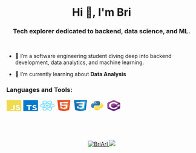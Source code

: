 <h1 align="center">Hi 👋, I'm Bri</h1>
<h3 align="center">Tech explorer dedicated to backend, data science, and ML.</h3><br>

<div>



- 🔭 I’m a software engineering student
diving deep into backend development, data analytics,
and machine learning.

- 🌱 I’m currently learning about **Data Analysis**

</div>

<h3 align="left">Languages and Tools:</h3>
<div style="display: inline_block;">
  <img alt="JavaScript" height="30" width="40" src="https://raw.githubusercontent.com/devicons/devicon/master/icons/javascript/javascript-plain.svg">
  <img alt="TypeScript" height="30" width="40" src="https://raw.githubusercontent.com/devicons/devicon/master/icons/typescript/typescript-plain.svg">
  <img alt="React" height="30" width="40" src="https://raw.githubusercontent.com/devicons/devicon/master/icons/react/react-original.svg">
  <img alt="HTML5" height="30" width="40" src="https://raw.githubusercontent.com/devicons/devicon/master/icons/html5/html5-original.svg">
  <img alt="CSS3" height="30" width="40" src="https://raw.githubusercontent.com/devicons/devicon/master/icons/css3/css3-original.svg">
  <img alt="Python" height="30" width="40" src="https://raw.githubusercontent.com/devicons/devicon/master/icons/python/python-original.svg">
  <img alt="C#" height="30" width="40" src="https://raw.githubusercontent.com/devicons/devicon/master/icons/csharp/csharp-original.svg">
</div>

#

<br>
<br>
<div style="display: flex; justify-content: center; align-items: center;">
  <a href="https://github.com/BriArl">
    <img height="180em" src="https://github-readme-streak-stats.herokuapp.com/?user=BriArl&&theme=tokyonight" alt="BriArl" />
        <img height="180em" src="https://github-readme-stats.vercel.app/api/top-langs/?username=BriArl&layout=compact&langs_count=6&theme=dracula"/> 
  </a>
</div> 
